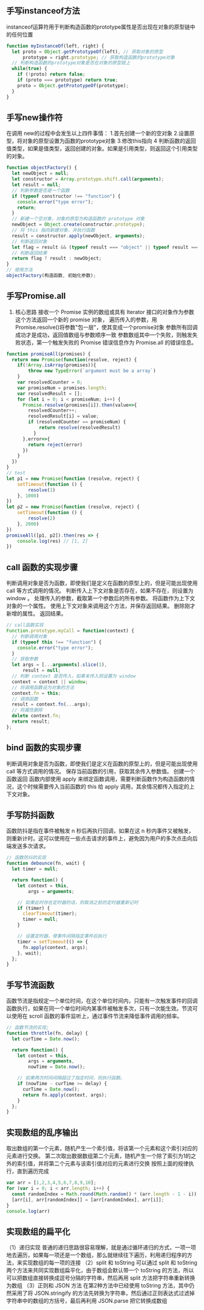 ## 手写instanceof方法
instanceof运算符用于判断构造函数的prototype属性是否出现在对象的原型链中的任何位置
```js
function myInstanceOf(left, right) {
  let proto = Object.getPrototypeOf(left), // 获取对象的原型
      prototype = right.prototype; // 获取构造函数的prototype对象
  // 判断构造函数的prototype对象是否在对象的原型链上
  while(true) {
    if (!proto) return false;
    if (proto === prototype) return true;
    proto = Object.getPrototypeOf(prototype);
  }
}
```
## 手写new操作符
在调用 new的过程中会发生以上四件事情：
1.首先创建一个新的空对象
2.设置原型，将对象的原型设置为函数的prototype对象
3.修改this指向
4 判断函数的返回值类型，如果是值类型，返回创建的对象。如果是引用类型，则返回这个引用类型的对象。
```js
function objectFactory() {
  let newObject = null;
  let constructor = Array.prototype.shift.call(arguments);
  let result = null;
  // 判断参数是否是一个函数
  if (typeof constructor !== "function") {
    console.error("type error");
    return;
  }
  // 新建一个空对象，对象的原型为构造函数的 prototype 对象
  newObject = Object.create(constructor.prototype);
  // 将 this 指向新建对象，并执行函数
  result = constructor.apply(newObject, arguments);
  // 判断返回对象
  let flag = result && (typeof result === "object" || typeof result === "function");
  // 判断返回结果
  return flag ? result : newObject;
}
// 使用方法
objectFactory(构造函数, 初始化参数);
```
## 手写Promise.all
1) 核心思路
接收一个 Promise 实例的数组或具有 Iterator 接口的对象作为参数
这个方法返回一个新的 promise 对象，
遍历传入的参数，用Promise.resolve()将参数"包一层"，使其变成一个promise对象
参数所有回调成功才是成功，返回值数组与参数顺序一致
参数数组其中一个失败，则触发失败状态，第一个触发失败的 Promise 错误信息作为 Promise.all 的错误信息。
```js
function promiseAll(promises) {
  return new Promise(function(resolve, reject) {
    if(!Array.isArray(promises)){
        throw new TypeError(`argument must be a array`)
    }
    var resolvedCounter = 0;
    var promiseNum = promises.length;
    var resolvedResult = [];
    for (let i = 0; i < promiseNum; i++) {
      Promise.resolve(promises[i]).then(value=>{
        resolvedCounter++;
        resolvedResult[i] = value;
        if (resolvedCounter == promiseNum) {
            return resolve(resolvedResult)
          }
      },error=>{
        return reject(error)
      })
    }
  })
}
// test
let p1 = new Promise(function (resolve, reject) {
    setTimeout(function () {
        resolve(1)
    }, 1000)
})
let p2 = new Promise(function (resolve, reject) {
    setTimeout(function () {
        resolve(2)
    }, 2000)
})
promiseAll([p1, p2]).then(res => {
    console.log(res) // [1, 2]
})
```
## call 函数的实现步骤
判断调用对象是否为函数，即使我们是定义在函数的原型上的，但是可能出现使用 call 等方式调用的情况。
判断传入上下文对象是否存在，如果不存在，则设置为 window 。
处理传入的参数，截取第一个参数后的所有参数。
将函数作为上下文对象的一个属性。
使用上下文对象来调用这个方法，并保存返回结果。
删除刚才新增的属性。
返回结果。
```js
// call函数实现
Function.prototype.myCall = function(context) {
  // 判断调用对象
  if (typeof this !== "function") {
    console.error("type error");
  }
  // 获取参数
  let args = [...arguments].slice(1),
      result = null;
  // 判断 context 是否传入，如果未传入则设置为 window
  context = context || window;
  // 将调用函数设为对象的方法
  context.fn = this;
  // 调用函数
  result = context.fn(...args);
  // 将属性删除
  delete context.fn;
  return result;
};
```

## bind 函数的实现步骤
判断调用对象是否为函数，即使我们是定义在函数的原型上的，但是可能出现使用 call 等方式调用的情况。
保存当前函数的引用，获取其余传入参数值。
创建一个函数返回
函数内部使用 apply 来绑定函数调用，需要判断函数作为构造函数的情况，这个时候需要传入当前函数的 this 给 apply 调用，其余情况都传入指定的上下文对象。


## 手写防抖函数
函数防抖是指在事件被触发 n 秒后再执行回调，如果在这 n 秒内事件又被触发，则重新计时。这可以使用在一些点击请求的事件上，避免因为用户的多次点击向后端发送多次请求。
```js
// 函数防抖的实现
function debounce(fn, wait) {
  let timer = null;

  return function() {
    let context = this,
        args = arguments;

    // 如果此时存在定时器的话，则取消之前的定时器重新记时
    if (timer) {
      clearTimeout(timer);
      timer = null;
    }

    // 设置定时器，使事件间隔指定事件后执行
    timer = setTimeout(() => {
      fn.apply(context, args);
    }, wait);
  };
}
```
## 手写节流函数
函数节流是指规定一个单位时间，在这个单位时间内，只能有一次触发事件的回调函数执行，如果在同一个单位时间内某事件被触发多次，只有一次能生效。节流可以使用在 scroll 函数的事件监听上，通过事件节流来降低事件调用的频率。
```js
// 函数节流的实现;
function throttle(fn, delay) {
  let curTime = Date.now();

  return function() {
    let context = this,
        args = arguments,
        nowTime = Date.now();

    // 如果两次时间间隔超过了指定时间，则执行函数。
    if (nowTime - curTime >= delay) {
      curTime = Date.now();
      return fn.apply(context, args);
    }
  };
}
```
## 实现数组的乱序输出
取出数组的第一个元素，随机产生一个索引值，将该第一个元素和这个索引对应的元素进行交换。
第二次取出数据数组第二个元素，随机产生一个除了索引为1的之外的索引值，并将第二个元素与该索引值对应的元素进行交换
按照上面的规律执行，直到遍历完成
```js
var arr = [1,2,3,4,5,6,7,8,9,10];
for (var i = 0; i < arr.length; i++) {
  const randomIndex = Math.round(Math.random() * (arr.length - 1 - i)) + i;
  [arr[i], arr[randomIndex]] = [arr[randomIndex], arr[i]];
}
console.log(arr)
```
## 实现数组的扁平化
（1）递归实现
普通的递归思路很容易理解，就是通过循环递归的方式，一项一项地去遍历，如果每一项还是一个数组，那么就继续往下遍历，利用递归程序的方法，来实现数组的每一项的连接
（2）split 和 toString 
可以通过 split 和 toString 两个方法来共同实现数组扁平化，由于数组会默认带一个 toString 的方法，所以可以把数组直接转换成逗号分隔的字符串，然后再用 split 方法把字符串重新转换为数组
（3）正则和 JSON 方法
在第2种方法中已经使用 toString 方法，其中仍然采用了将 JSON.stringify 的方法先转换为字符串，然后通过正则表达式过滤掉字符串中的数组的方括号，最后再利用 JSON.parse 把它转换成数组

